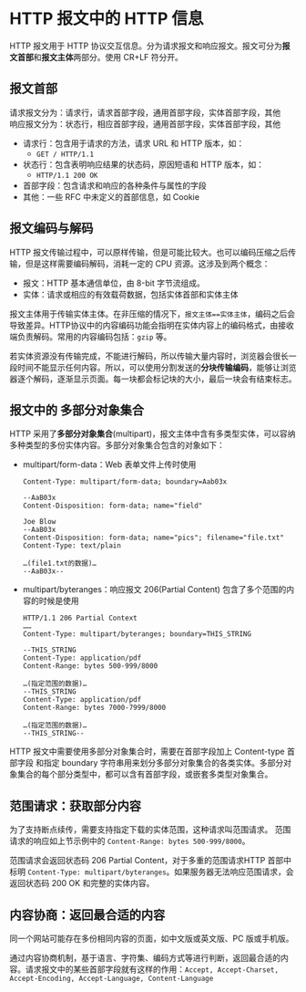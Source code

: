 
# HTTP 报文中的 HTTP 信息
HTTP 报文用于 HTTP 协议交互信息。分为请求报文和响应报文。报文可分为**报文首部**和**报文主体**两部分。使用 CR+LF 符分开。

## 报文首部
请求报文分为：请求行，请求首部字段，通用首部字段，实体首部字段，其他  
响应报文分为：状态行，相应首部字段，通用首部字段，实体首部字段，其他  

+ 请求行：包含用于请求的方法，请求 URL 和 HTTP 版本，如：
  + `GET / HTTP/1.1`
+ 状态行：包含表明响应结果的状态码，原因短语和 HTTP 版本，如：
  + `HTTP/1.1 200 OK`
+ 首部字段：包含请求和响应的各种条件与属性的字段
+ 其他：一些 RFC 中未定义的首部信息，如 Cookie

## 报文编码与解码
HTTP 报文传输过程中，可以原样传输，但是可能比较大。也可以编码压缩之后传输，但是这样需要编码解码，消耗一定的 CPU 资源。这涉及到两个概念：

+ 报文：HTTP 基本通信单位，由 8-bit 字节流组成。
+ 实体：请求或相应的有效载荷数据，包括实体首部和实体主体

报文主体用于传输实体主体。在非压缩的情况下，`报文主体==实体主体`，编码之后会导致差异。HTTP协议中的内容编码功能会指明在实体内容上的编码格式，由接收端负责解码。常用的内容编码包括：`gzip` 等。

若实体资源没有传输完成，不能进行解码，所以传输大量内容时，浏览器会很长一段时间不能显示任何内容。所以，可以使用分割发送的**分块传输编码**，能够让浏览器逐个解码，逐渐显示页面。每一块都会标记块的大小，最后一块会有结束标志。

## 报文中的 多部分对象集合
HTTP 采用了**多部分对象集合**(multipart)，报文主体中含有多类型实体，可以容纳多种类型的多份实体内容。多部分对象集合包含的对象如下：
+ multipart/form-data：Web 表单文件上传时使用
  ```
  Content-Type: multipart/form-data; boundary=Aab03x

  --AaB03x
  Content-Disposition: form-data; name="field"

  Joe Blow
  --AaB03x
  Content-Disposition: form-data; name="pics"; filename="file.txt"
  Content-Type: text/plain

  …(file1.txt的数据)…
  --AaB03x--
  ```
+ multipart/byteranges：响应报文 206(Partial Content) 包含了多个范围的内容的时候是使用
  ```
  HTTP/1.1 206 Partial Context
  ……
  Content-Type: multipart/byteranges; boundary=THIS_STRING

  --THIS_STRING
  Content-Type: application/pdf
  Content-Range: bytes 500-999/8000

  …(指定范围的数据)…
  --THIS_STRING
  Content-Type: application/pdf
  Content-Range: bytes 7000-7999/8000

  …(指定范围的数据)…
  --THIS_STRING--
  ```

HTTP 报文中需要使用多部分对象集合时，需要在首部字段加上 Content-type 首部字段 和指定 boundary 字符串用来划分多部分对象集合的各类实体。多部分对象集合的每个部分类型中，都可以含有首部字段，或嵌套多类型对象集合。

## 范围请求：获取部分内容
为了支持断点续传，需要支持指定下载的实体范围，这种请求叫范围请求。
范围请求的响应如上节示例中的 `Content-Range: bytes 500-999/8000`。

范围请求会返回状态码 206 Partial Content，对于多重的范围请求HTTP 首部中标明 `Content-Type: multipart/byteranges`。如果服务器无法响应范围请求，会返回状态码 200 OK 和完整的实体内容。

## 内容协商：返回最合适的内容
同一个网站可能存在多份相同内容的页面，如中文版或英文版、PC 版或手机版。

通过内容协商机制，基于语言、字符集、编码方式等进行判断，返回最合适的内容。请求报文中的某些首部字段就有这样的作用：`Accept, Accept-Charset, Accept-Encoding, Accept-Language, Content-Language`